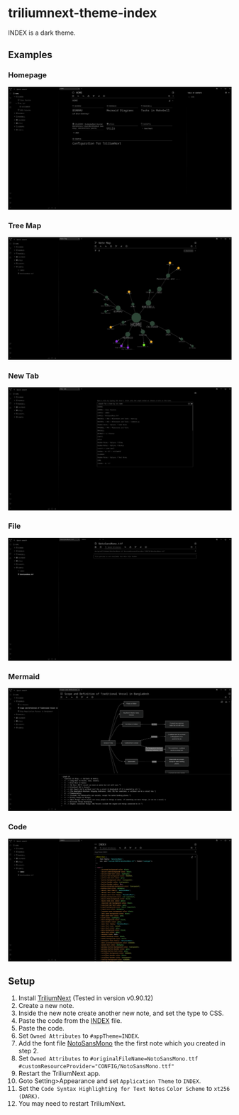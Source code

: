 # triliumnext-theme-index

INDEX is a dark theme.

## Examples

### Homepage

![HOME](./assets/home.png)

### Tree Map

![Tree Map](./assets/tree-map.png)

### New Tab

![New Tab](./assets/new-tab.png)

### File

![File](./assets/file.png)

### Mermaid

![Mermaid](./assets/mermaid.png)

### Code

![Code](./assets/code.png)

## Setup

1. Install [TriliumNext](https://github.com/TriliumNext/Notes) (Tested in version v0.90.12)
2. Create a new note.
3. Inside the new note create another new note, and set the type to CSS.
4. Paste the code from the [INDEX](./INDEX.css) file.
5. Paste the code.
6. Set `Owned Attributes` to `#appTheme=INDEX`.
7. Add the font file [NotoSansMono](./NotoSansMono.ttf) the the first note which you created in step 2.
8. Set `Owned Attributes` to `#originalFileName=NotoSansMono.ttf #customResourceProvider="CONFIG/NotoSansMono.ttf"`
9. Restart the TriliumNext app.
10. Goto Setting>Appearance and set `Application Theme` to `INDEX`.
11. Set the `Code Syntax Highlighting for Text Notes` `Color Scheme` to `xt256 (DARK)`.
12. You may need to restart TriliumNext.
